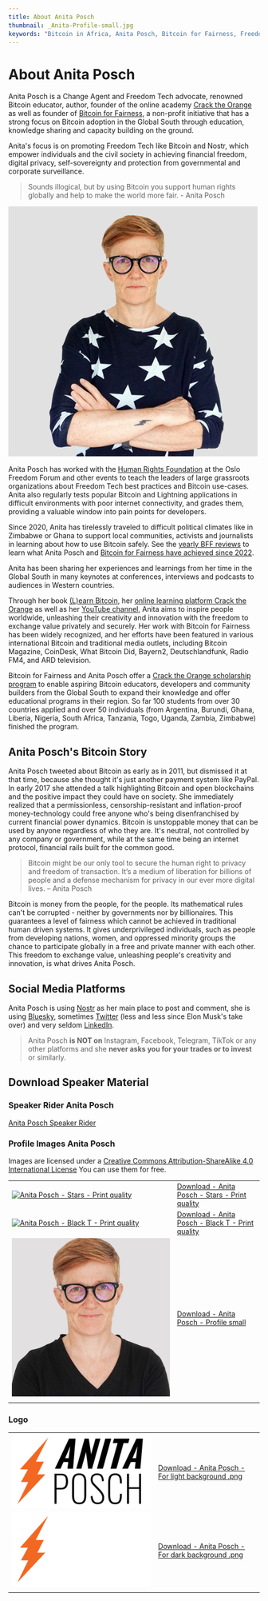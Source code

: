 ```yaml
---
title: About Anita Posch
thumbnail: _Anita-Profile-small.jpg
keywords: "Bitcoin in Africa, Anita Posch, Bitcoin for Fairness, Freedom Technology"
---
```


# About Anita Posch

Anita Posch is a Change Agent and Freedom Tech advocate, renowned Bitcoin educator, author, founder of the online academy [Crack the Orange](https://cracktheorange.com) as well as founder of [Bitcoin for Fairness](https://bffbtc.org), a non-profit initiative that has a strong focus on Bitcoin adoption in the Global South through education, knowledge sharing and capacity building on the ground. 

Anita's focus is on promoting Freedom Tech like Bitcoin and Nostr, which empower individuals and the civil society in achieving financial freedom, digital privacy, self-sovereignty and protection from governmental and corporate surveillance.

> Sounds illogical, but by using Bitcoin you support human rights globally and help to make the world more fair. - Anita Posch

![Anita Posch](_anita-posch-500.jpg)

Anita Posch has worked with the [Human Rights Foundation](https://hrf.org) at the Oslo Freedom Forum and other events to teach the leaders of large grassroots organizations about Freedom Tech best practices and Bitcoin use-cases. Anita also regularly tests popular Bitcoin and Lightning applications in difficult environments with poor internet connectivity, and grades them, providing a valuable window into pain points for developers.

Since 2020, Anita has tirelessly traveled to difficult political climates like in Zimbabwe or Ghana to support local communities, activists and journalists in learning about how to use Bitcoin safely. See the [yearly BFF reviews](https://bffbtc.org/mission/reviews/) to learn what Anita Posch and [Bitcoin for Fairness have achieved since 2022](https://bffbtc.org/mission/impact/).

Anita has been sharing her experiences and learnings from her time in the Global South in many keynotes at conferences, interviews and podcasts to audiences in Western countries.

Through her book [(L)earn Bitcoin](https://learnbitcoin.link), her [online learning platform Crack the Orange](https://cracktheorange.com) as well as her [YouTube channel](https://www.youtube.com/anitaposch), Anita aims to inspire people worldwide, unleashing their creativity and innovation with the freedom to exchange value privately and securely. Her work with Bitcoin for Fairness has been widely recognized, and her efforts have been featured in various international Bitcoin and traditional media outlets, including Bitcoin Magazine, CoinDesk, What Bitcoin Did, Bayern2, Deutschlandfunk, Radio FM4, and ARD television. 

Bitcoin for Fairness and Anita Posch offer a [Crack the Orange scholarship program](https://my.cracktheorange.com/scholarship/) to enable aspiring Bitcoin educators, developers and community builders from the Global South to expand their knowledge and offer educational programs in their region. So far 100 students from over 30 countries applied and over 50 individuals (from Argentina, Burundi, Ghana, Liberia, Nigeria, South Africa, Tanzania, Togo, Uganda, Zambia, Zimbabwe) finished the program.

## Anita Posch's Bitcoin Story

Anita Posch tweeted about Bitcoin as early as in 2011, but dismissed it at that time, because she thought it's just another payment system like PayPal. In early 2017 she attended a talk highlighting Bitcoin and open blockchains and the positive impact they could have on society. She immediately realized that a permissionless, censorship-resistant and inflation-proof money-technology could free anyone who's being disenfranchised by current financial power dynamics. Bitcoin is unstoppable money that can be used by anyone regardless of who they are. It's neutral, not controlled by any company or government, while at the same time being an internet protocol, financial rails built for the common good.

> Bitcoin might be our only tool to secure the human right to privacy and freedom of transaction. It’s a medium of liberation for billions of people and a defense mechanism for privacy in our ever more digital lives. – Anita Posch

Bitcoin is money from the people, for the people. Its mathematical rules can't be corrupted - neither by governments nor by billionaires. This guarantees a level of fairness which cannot be achieved in traditional human driven systems. It gives underprivileged individuals, such as people from developing nations, women, and oppressed minority groups the chance to participate globally in a free and private manner with each other. This freedom to exchange value, unleashing people's creativity and innovation, is what drives Anita Posch.

## Social Media Platforms

Anita Posch is using [Nostr](https://iris.to/npub1tjkc9jycaenqzdc3j3wkslmaj4ylv3dqzxzx0khz7h38f3vc6mls4ys9w3) as her main place to post and comment, she is using [Bluesky](https://bsky.app/profile/anitaposch.bsky.social), sometimes [Twitter](https://twitter.com/anitaposch) (less and less since Elon Musk's take over) and very seldom [LinkedIn](https://www.linkedin.com/in/anitaposch/). 

> Anita Posch **is NOT on** Instagram, Facebook, Telegram, TikTok or any other platforms and she **never asks you for your trades or to invest** or similarly.

## Download Speaker Material

### Speaker Rider Anita Posch
[Anita Posch Speaker Rider](/download)

### Profile Images Anita Posch
Images are licensed under a [Creative Commons Attribution-ShareAlike 4.0 International License](http://creativecommons.org/licenses/by-sa/4.0/) You can use them for free.

|  |  |
| ------ | ----------- |
| [![Anita Posch - Stars - Print quality](_anita-posch-print-star.png?resize=200,200 "Anita Posch - Stars - Print quality")](_anita-posch-print-star.png?target=_blank) | [Download - Anita Posch - Stars - Print quality](_anita-posch-print-star.png?target=_blank) |
| [![Anita Posch - Black T - Print quality](_anita-posch-print.png?resize=200,200 "Anita Posch - Black T - Print quality")](_anita-posch-print.png?target=_blank) | [Download - Anita Posch - Black T - Print quality](_anita-posch-print.png?target=_blank) |
| [![Anita Posch - Profile small](_Anita-Profile-small.jpg?resize=200,200 "Anita Posch - Profile small")](_Anita-Profile-small.jpg?target=_blank) | [Download - Anita Posch - Profile small](_Anita-Profile-small.jpg?target=_blank) |
|  |  |

### Logo

| | |
| ------ | ----------- |
| [![Anita Posch - For light background .png](_Anita-Posch-Logo-white-bg.png?resize=200,200 "Anita Posch - For light background .png")](_Anita-Posch-Logo-white-bg.png?target=_blank) | [Download - Anita Posch - For light background .png](_Anita-Posch-Logo-white-bg.png?target=_blank) |
| [![Anita Posch - For dark background .png](_Anita-Posch-Logo-black-bg.png?resize=200,200 "Anita Posch - For dark background .png")](_Anita-Posch-Logo-black-bg.png?target=_blank) | [Download - Anita Posch - For dark background .png](_Anita-Posch-Logo-black-bg.png?target=_blank)  |
| | |
